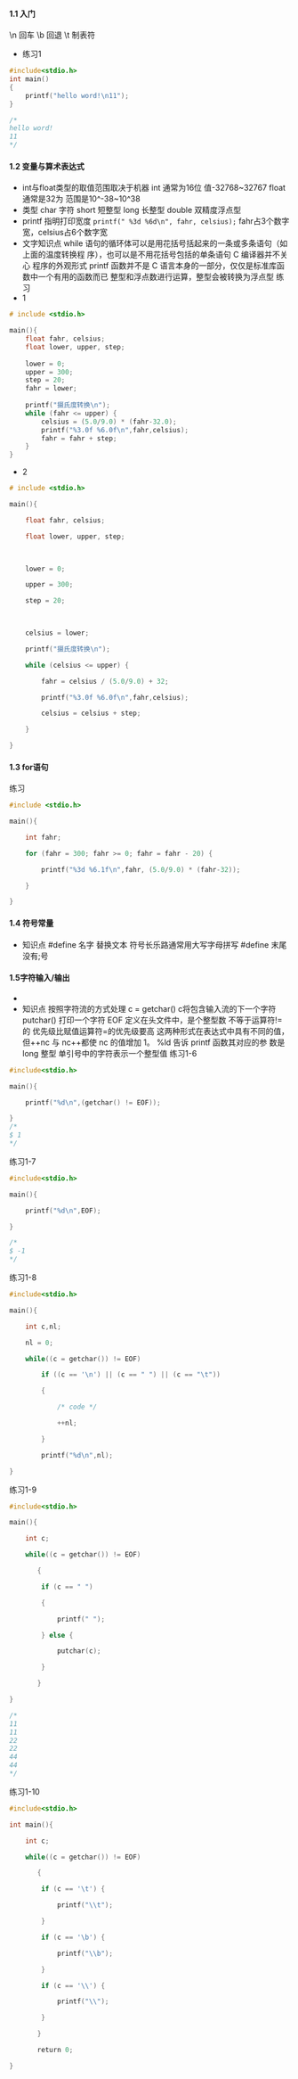 #### 1.1 入门
\\n 回车
\\b 回退
\\t 制表符
+ 练习1
```c
#include<stdio.h>
int main()
{
    printf("hello word!\n11");
}

/*
hello word!
11
*/
```

#### 1.2  变量与算术表达式
+ int与float类型的取值范围取决于机器
	int 通常为16位 值-32768~32767
	float 通常是32为 范围是10^-38~10^38
+ 类型
	char 字符
	short 短整型
	long 长整型
	double 双精度浮点型
+ printf
	指明打印宽度 `printf(" %3d %6d\n", fahr, celsius);`
	fahr占3个数字宽，celsius占6个数字宽
+ 文字知识点
	while 语句的循环体可以是用花括号括起来的一条或多条语句（如上面的温度转换程 序），也可以是不用花括号包括的单条语句
	C 编译器并不关心 程序的外观形式
	printf 函数并不是 C 语言本身的一部分，仅仅是标准库函数中一个有用的函数而已
	整型和浮点数进行运算，整型会被转换为浮点型
 练习
 + 1
```c
# include <stdio.h>

main(){
    float fahr, celsius;
    float lower, upper, step;
    
    lower = 0;
    upper = 300;
    step = 20;
    fahr = lower;
    
    printf("摄氏度转换\n");
    while (fahr <= upper) {
        celsius = (5.0/9.0) * (fahr-32.0);
        printf("%3.0f %6.0f\n",fahr,celsius);
        fahr = fahr + step;
    }
}
```
+ 2
```c
# include <stdio.h>

main(){

    float fahr, celsius;

    float lower, upper, step;

  

    lower = 0;

    upper = 300;

    step = 20;

  

    celsius = lower;

    printf("摄氏度转换\n");

    while (celsius <= upper) {

        fahr = celsius / (5.0/9.0) + 32;

        printf("%3.0f %6.0f\n",fahr,celsius);

        celsius = celsius + step;

    }

}
```


#### 1.3 for语句
练习
```c
#include <stdio.h>

main(){

    int fahr;

    for (fahr = 300; fahr >= 0; fahr = fahr - 20) {

        printf("%3d %6.1f\n",fahr, (5.0/9.0) * (fahr-32));

    }

}
```

#### 1.4 符号常量
+ 知识点
	\#define 名字 替换文本
	符号长乐路通常用大写字母拼写
	\#define 末尾没有;号
#### 1.5字符输入/输出
+ 
+ 知识点
	按照字符流的方式处理
	c = getchar() c将包含输入流的下一个字符
	putchar() 打印一个字符
	EOF 定义在头文件中，是个整型数
	不等于运算符!=的 优先级比赋值运算符=的优先级要高
	这两种形式在表达式中具有不同的值，但++nc 与 nc++都使 nc 的值增加 1。
	%ld 告诉 printf 函数其对应的参 数是 long 整型
	单引号中的字符表示一个整型值
练习1-6
```c
#include<stdio.h>

main(){

    printf("%d\n",(getchar() != EOF));

}
/*
$ 1
*/
```
练习1-7
```c
#include<stdio.h>

main(){

    printf("%d\n",EOF);

}

/*
$ -1
*/
```
练习1-8
```c
#include<stdio.h>

main(){

    int c,nl;

    nl = 0;

    while((c = getchar()) != EOF)

        if ((c == '\n') || (c == " ") || (c == "\t"))

        {

            /* code */

            ++nl;

        }

        printf("%d\n",nl);

}
```
练习1-9
```c
#include<stdio.h>

main(){

    int c;

    while((c = getchar()) != EOF)

       {

        if (c == " ")

        {

            printf(" ");

        } else {

            putchar(c);

        }

       }

}

/*
11
11
22
22
44
44
*/
```
练习1-10
```c
#include<stdio.h>

int main(){

    int c;

    while((c = getchar()) != EOF)

       {

        if (c == '\t') {

            printf("\\t");

        }

        if (c == '\b') {

            printf("\\b");

        }

        if (c == '\\') {

            printf("\\");

        }

       }

       return 0;

}
```
